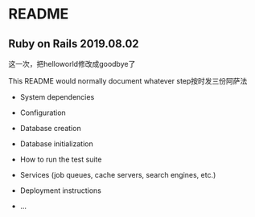 # README

## Ruby on Rails 2019.08.02

这一次，把helloworld修改成goodbye了

This README would normally document whatever step按时发三份阿萨法
* System dependencies

* Configuration

* Database creation

* Database initialization

* How to run the test suite

* Services (job queues, cache servers, search engines, etc.)

* Deployment instructions

* ...
